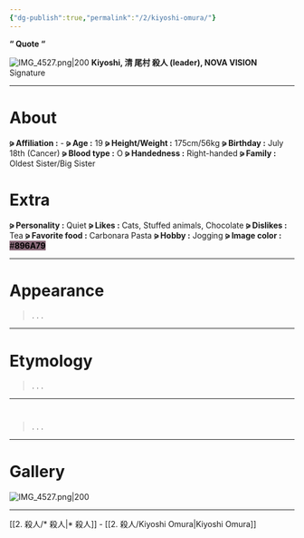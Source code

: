 ```yaml
---
{"dg-publish":true,"permalink":"/2/kiyoshi-omura/"}
---
```



**“ Quote “**

![IMG_4527.png|200](/img/user/IMG_4527.png)
**Kiyoshi, 清 尾村
殺人 (leader), NOVA VISION**
Signature

***

# About

**⪩ Affiliation :** -
**⪩ Age :** 19
**⪩ Height/Weight :** 175cm/56kg
**⪩ Birthday :** July 18th (Cancer)
**⪩ Blood type :** O
**⪩ Handedness :** Right-handed
**⪩ Family :** Oldest Sister/Big Sister
# Extra

**⪩ Personality :** Quiet
**⪩ Likes :** Cats, Stuffed animals, Chocolate
**⪩ Dislikes :** Tea
**⪩ Favorite food :** Carbonara Pasta
**⪩ Hobby :** Jogging
**⪩ Image color :** <mark style="background: #896A79;">#**896A79**</mark>

***
# Appearance

> .
> .
> .

****

# Etymology

> .
> .
> .

****

# 
> .
> .
> .

****

# Gallery

  ![IMG_4527.png|200](/img/user/IMG_4527.png)
***

[[2. 殺人/* 殺人\|* 殺人]] - [[2. 殺人/Kiyoshi Omura\|Kiyoshi Omura]]